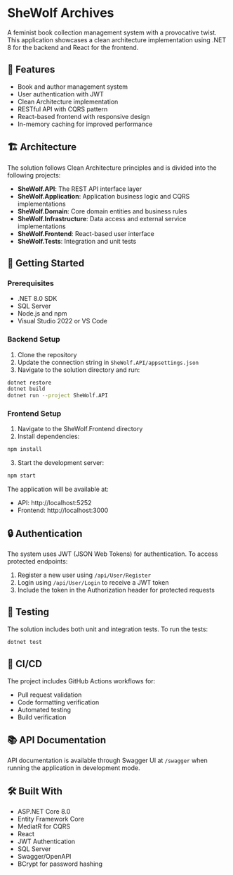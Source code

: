 # SheWolf Archives

A feminist book collection management system with a provocative twist. This application showcases a clean architecture implementation using .NET 8 for the backend and React for the frontend.

## 🌟 Features

- Book and author management system
- User authentication with JWT
- Clean Architecture implementation
- RESTful API with CQRS pattern
- React-based frontend with responsive design
- In-memory caching for improved performance

## 🏗️ Architecture

The solution follows Clean Architecture principles and is divided into the following projects:

- **SheWolf.API**: The REST API interface layer
- **SheWolf.Application**: Application business logic and CQRS implementations
- **SheWolf.Domain**: Core domain entities and business rules
- **SheWolf.Infrastructure**: Data access and external service implementations
- **SheWolf.Frontend**: React-based user interface
- **SheWolf.Tests**: Integration and unit tests

## 🚀 Getting Started

### Prerequisites

- .NET 8.0 SDK
- SQL Server
- Node.js and npm
- Visual Studio 2022 or VS Code

### Backend Setup

1. Clone the repository
2. Update the connection string in `SheWolf.API/appsettings.json`
3. Navigate to the solution directory and run:
```bash
dotnet restore
dotnet build
dotnet run --project SheWolf.API
```

### Frontend Setup

1. Navigate to the SheWolf.Frontend directory
2. Install dependencies:
```bash
npm install
```
3. Start the development server:
```bash
npm start
```

The application will be available at:
- API: http://localhost:5252
- Frontend: http://localhost:3000

## 🔒 Authentication

The system uses JWT (JSON Web Tokens) for authentication. To access protected endpoints:

1. Register a new user using `/api/User/Register`
2. Login using `/api/User/Login` to receive a JWT token
3. Include the token in the Authorization header for protected requests

## 🧪 Testing

The solution includes both unit and integration tests. To run the tests:

```bash
dotnet test
```

## 🔄 CI/CD

The project includes GitHub Actions workflows for:
- Pull request validation
- Code formatting verification
- Automated testing
- Build verification

## 📚 API Documentation

API documentation is available through Swagger UI at `/swagger` when running the application in development mode.

## 🛠️ Built With

- ASP.NET Core 8.0
- Entity Framework Core
- MediatR for CQRS
- React
- JWT Authentication
- SQL Server
- Swagger/OpenAPI
- BCrypt for password hashing
